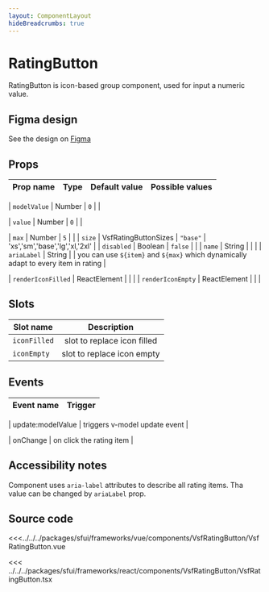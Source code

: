 ```yaml
---
layout: ComponentLayout
hideBreadcrumbs: true
---
```

# RatingButton

RatingButton is icon-based group component, used for input a numeric value.

<Generate />

## Figma design

See the design on [Figma](https://www.figma.com/file/Cx2jw34waZltkapwq7j7aT/SFUI-2-%7C-Design-Kit-(early-alpha)?node-id=12426%3A17812&t=LIzxPt9OJb9F1mXf-1)

## Props
| Prop name    | Type     | Default value | Possible values                        |
| ------------ | -------- | ------------- | -------------------------- |
<!-- vue -->
| `modelValue`   | Number   | `0`  |          |
<!-- end vue -->
<!-- react -->
| `value`   | Number   | `0`  |          |
<!-- end react -->
| `max`          | Number   | `5`      |          |
| `size`         | VsfRatingButtonSizes   | `"base"`   | 'xs','sm','base','lg','xl,'2xl'        |
| `disabled`     | Boolean  | `false`  |          |
| `name`         | String   |        |          |
| `ariaLabel`    | String   |        | you can use `${item}` and `${max}` which dynamically adapt to every item in rating  |
<!-- react -->
| `renderIconFilled`         | ReactElement   |        |          |
| `renderIconEmpty`         | ReactElement   |        |          |
<!-- end react -->

<!-- vue -->
## Slots

| Slot name |            Description            |
| --------- | :-------------------------------: |
|  `iconFilled` |    slot to replace icon filled    |
|  `iconEmpty`  |   slot to replace icon empty      |

<!-- end vue -->
## Events

| Event name |            Trigger             |
| ---------- | :----------------------------: |
<!-- vue -->
| update:modelValue | triggers v-model update event  |
<!-- end vue -->
<!-- react -->
| onChange   | on click the rating item           |
<!-- end react -->

## Accessibility notes

Component uses `aria-label` attributes to describe all rating items. Tha value can be changed by `ariaLabel` prop.   

## Source code
<!-- vue -->
<<<../../../packages/sfui/frameworks/vue/components/VsfRatingButton/VsfRatingButton.vue
<!-- end vue -->
<!-- react -->
<<< ../../../packages/sfui/frameworks/react/components/VsfRatingButton/VsfRatingButton.tsx
<!-- end react -->


